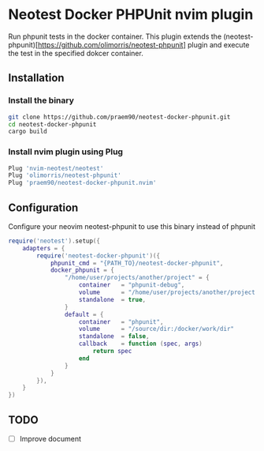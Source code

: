 # Neotest Docker PHPUnit nvim plugin
Run phpunit tests in the docker container. This plugin extends the (neotest-phpunit)[https://github.com/olimorris/neotest-phpunit] plugin and execute the test in the specified dokcer container.

## Installation
### Install the binary
```zsh
git clone https://github.com/praem90/neotest-docker-phpunit.git
cd neotest-docker-phpunit
cargo build
```

### Install nvim plugin using Plug
```zsh
Plug 'nvim-neotest/neotest'
Plug 'olimorris/neotest-phpunit'
Plug 'praem90/neotest-docker-phpunit.nvim'
```

## Configuration
Configure your neovim neotest-phpunit to use this binary instead of phpunit
```lua
require('neotest').setup({
    adapters = {
        require('neotest-docker-phpunit')({
            phpunit_cmd = "{PATH_TO}/neotest-docker-phpunit",
            docker_phpunit = {
                "/home/user/projects/another/project" = {
                    container   = "phpunit-debug",
                    volume      = "/home/user/projects/another/project:/docker/work/dir"
                    standalone  = true,
                }
                default = {
                    container   = "phpunit",
                    volume      = "/source/dir:/docker/work/dir"
                    standalone  = false,
                    callback    = function (spec, args)
                        return spec
                    end
                }
            }
        }),
    }
})
```

## TODO
 - [ ] Improve document
